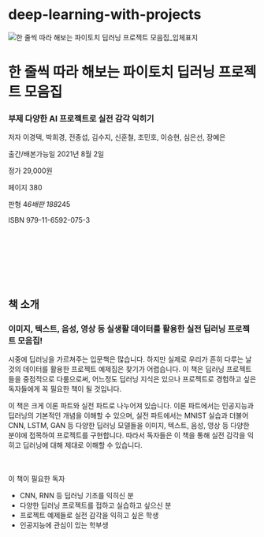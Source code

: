 # deep-learning-with-projects


![한 줄씩 따라 해보는 파이토치 딥러닝 프로젝트 모음집_입체표지](https://user-images.githubusercontent.com/21074282/128303088-c00f61db-a0e0-4d1f-9da8-8629efdc18bf.png)


<h1>한 줄씩 따라 해보는 파이토치 딥러닝 프로젝트 모음집</h1>
<H3>부제 다양한 AI 프로젝트로 실전 감각 익히기 </h3>

저자 이경택, 박희경, 전종섭, 김수지, 신훈철, 조민호, 이승현, 심은선, 장예은

 

출간/배본가능일 2021년 8월 2일 

정가 29,000원 

페이지 380

판형 4*6배판 188*245 

 

ISBN 979-11-6592-075-3 

<br><br><br>
<br><br><br>
<h2>책 소개 </h2>
<h3>이미지, 텍스트, 음성, 영상 등 실생활 데이터를 활용한 실전 딥러닝 프로젝트 모음집!</h3>

 시중에 딥러닝을 가르쳐주는 입문책은 많습니다. 하지만 실제로 우리가 흔히 다루는 날것의 데이터를 활용한 프로젝트 예제집은 찾기가 어렵습니다. 이 책은 딥러닝 프로젝트들을 중점적으로 다룸으로써, 어느정도 딥러닝 지식은 있으나 프로젝트로 경험하고 싶은 독자들에게 꼭 필요한 책이 될 것입니다.
 
이 책은 크게 이론 파트와 실전 파트로 나누어져 있습니다. 이론 파트에서는 인공지능과 딥러닝의 기본적인 개념을 이해할 수 있으며, 실전 파트에서는 MNIST 실습과 더불어 CNN, LSTM, GAN 등 다양한 딥러닝 모델들을 이미지, 텍스트, 음성, 영상 등 다양한 분야에 접목하여 프로젝트를 구현합니다. 따라서 독자들은 이 책을 통해 실전 감각을 익히고 딥러닝에 대해 제대로 이해할 수 있습니다. 
 
<br><br>
이 책이 필요한 독자
- CNN, RNN 등 딥러닝 기초를 익히신 분
- 다양한 딥러닝 프로젝트를 접하고 실습하고 싶으신 분
-	프로젝트 예제들로 실전 감각을 익히고 싶은 학생
-	인공지능에 관심이 있는 학부생

<br><br>
